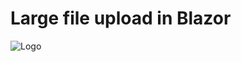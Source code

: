 # Large file upload in Blazor
![Logo](https://blazordev.it/wp-content/uploads/2022/01/logo-blazordevita.svg)

